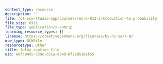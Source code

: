 ```yaml
---
content_type: resource
description: ''
file: /ol-ocw-studio-app/courses/res-6-012-introduction-to-probability-spring-2018/66fc94d5d3dcb51a954d0f2ad526ef55_qinepPxDUcY.srt
file_size: 6921
file_type: application/x-subrip
learning_resource_types: []
license: https://creativecommons.org/licenses/by-nc-sa/4.0/
ocw_type: OCWFile
resourcetype: Other
title: 3play caption file
uid: 66fc94d5-d3dc-b51a-954d-0f2ad526ef55
---
```


